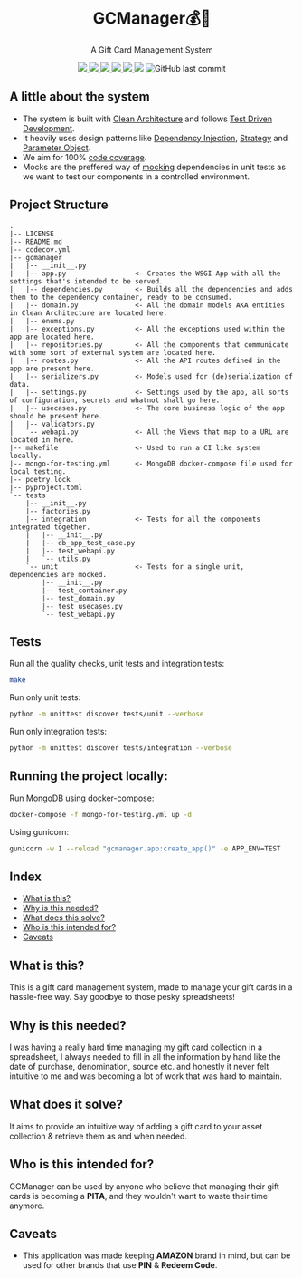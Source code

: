 <div align="center">
<h1>GCManager💰💸</h1>
<p>
A Gift Card Management System
</p>
<a href="https://www.python.org/">
<img src="https://img.shields.io/badge/Made%20with-Python-1f425f.svg">
</a>
<a href="https://lbesson.mit-license.org/">
<img src="https://img.shields.io/badge/License-MIT-blue.svg">
</a>
<a href="https://github.com/psf/black">
<img src="https://img.shields.io/badge/code%20style-black-000000.svg">
</a>
<a href="https://github.com/astral-sh/ruff">
<img src="https://img.shields.io/endpoint?url=https://raw.githubusercontent.com/charliermarsh/ruff/main/assets/badge/v1.json">
</a>
<a href="https://codecov.io/gh/vishaltanwar96/GCManager">
<img src="https://codecov.io/gh/vishaltanwar96/GCManager/branch/main/graph/badge.svg?token=MBJVZ9502A"/>
</a>
<img src="https://github.com/vishaltanwar96/GCManager/actions/workflows/ci.yml/badge.svg"/>
<img alt="GitHub last commit" src="https://img.shields.io/github/last-commit/vishaltanwar96/GCManager">
</div>

## A little about the system
* The system is built with [Clean Architecture](https://blog.cleancoder.com/uncle-bob/2012/08/13/the-clean-architecture.html) and follows [Test Driven Development](https://rubikscode.net/2021/05/24/test-driven-development-tdd-with-python/).
* It heavily uses design patterns like [Dependency Injection](https://en.wikipedia.org/wiki/Dependency_injection), [Strategy](https://en.wikipedia.org/wiki/Strategy_pattern) and [Parameter Object](https://refactoring.guru/introduce-parameter-object).
* We aim for 100% [code coverage](https://www.atlassian.com/continuous-delivery/software-testing/code-coverage).
* Mocks are the preffered way of [mocking](https://microsoft.github.io/code-with-engineering-playbook/automated-testing/unit-testing/mocking/) dependencies in unit tests as we want to test our components in a controlled environment.

## Project Structure
```
.
|-- LICENSE
|-- README.md
|-- codecov.yml
|-- gcmanager
|   |-- __init__.py
|   |-- app.py                 <- Creates the WSGI App with all the settings that's intended to be served.
|   |-- dependencies.py        <- Builds all the dependencies and adds them to the dependency container, ready to be consumed.
|   |-- domain.py              <- All the domain models AKA entities in Clean Architecture are located here.
|   |-- enums.py
|   |-- exceptions.py          <- All the exceptions used within the app are located here.
|   |-- repositories.py        <- All the components that communicate with some sort of external system are located here.
|   |-- routes.py              <- All the API routes defined in the app are present here.
|   |-- serializers.py         <- Models used for (de)serialization of data.
|   |-- settings.py            <- Settings used by the app, all sorts of configuration, secrets and whatnot shall go here.
|   |-- usecases.py            <- The core business logic of the app should be present here.
|   |-- validators.py
|   `-- webapi.py              <- All the Views that map to a URL are located in here.
|-- makefile                   <- Used to run a CI like system locally.
|-- mongo-for-testing.yml      <- MongoDB docker-compose file used for local testing.
|-- poetry.lock
|-- pyproject.toml
`-- tests
    |-- __init__.py
    |-- factories.py
    |-- integration            <- Tests for all the components integrated together.
    |   |-- __init__.py
    |   |-- db_app_test_case.py
    |   |-- test_webapi.py
    |   `-- utils.py
    `-- unit                   <- Tests for a single unit, dependencies are mocked.
        |-- __init__.py
        |-- test_container.py
        |-- test_domain.py
        |-- test_usecases.py
        `-- test_webapi.py
```

## Tests
Run all the quality checks, unit tests and integration tests:
```bash
make
```

Run only unit tests:
```bash
python -m unittest discover tests/unit --verbose
```

Run only integration tests:
```bash
python -m unittest discover tests/integration --verbose
```

## Running the project locally:
Run MongoDB using docker-compose:
```bash
docker-compose -f mongo-for-testing.yml up -d
```

Using gunicorn:
```bash
gunicorn -w 1 --reload "gcmanager.app:create_app()" -e APP_ENV=TEST
```

## Index
* [What is this?](#what-is-this)
* [Why is this needed?](#why-is-this-needed)
* [What does this solve?](#what-does-it-solve)
* [Who is this intended for?](#who-is-this-intended-for)
* [Caveats](#caveats)

## What is this?
This is a gift card management system, made to manage your gift cards in a hassle-free way. Say goodbye to those pesky spreadsheets!

## Why is this needed?
I was having a really hard time managing my gift card collection in a spreadsheet, I always needed to fill in all the information by hand like the date of purchase, denomination, source etc. and honestly it never felt intuitive to me and was becoming a lot of work that was hard to maintain.

## What does it solve?
It aims to provide an intuitive way of adding a gift card to your asset collection & retrieve them as and when needed.

## Who is this intended for?
GCManager can be used by anyone who believe that managing their gift cards is becoming a **PITA**, and they wouldn't want to waste their time anymore.

## Caveats
* This application was made keeping **AMAZON** brand in mind, but can be used for other brands that use **PIN** & **Redeem Code**.
